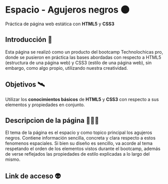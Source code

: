 # Espacio - Agujeros negros 🌑
Práctica de página web estática con **HTML5** y **CSS3**

## Introducción 🚀
Esta página se realizó como un producto del bootcamp Technolochicas pro, donde se pusieron en práctica las bases abordadas 
con respecto a HTML5 (estructura de una página web) y CSS3 (estilo de una página web), sin embargo, como algo propio, 
utilizando nuestra creatividad. 

## Objetivos 🛰️
Utilizar los **conocimientos básicos** de **HTML5** y **CSS3** con respecto a sus elementos y propiedades en conjunto. 

## Descripcion de la página 👨🏽‍🚀
El tema de la página es el espacio y como topico principal los agujeros negros. 
Contiene información sencilla, concreta y clara respecto a estos fenomenos espaciales. 
Si bien su diseño es sencillo, va acorde al tema respetando el orden de los elementos vistos durante el bootcamp, además de verse reflejados 
las propiedades de estilo explicadas a lo largo del mismo. 

## Link de acceso 👽

